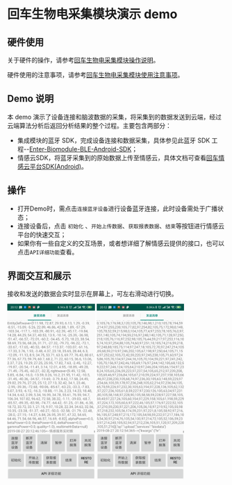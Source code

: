 # 回车生物电采集模块演示 demo

## 硬件使用
关于硬件的操作，请参考[回车生物电采集模块操作说明](https://docs.affectivecloud.com/📲蓝牙采集模块/回车生物电蓝牙采集模块操作说明.html)。

硬件使用的注意事项，请参考[回车生物电采集模块使用注意事项](https://docs.affectivecloud.com/📲蓝牙采集模块/回车蓝牙生物电采集模块使用注意事项.html)。

## Demo 说明

本 demo 演示了设备连接和脑波数据的采集，将采集到的数据发送到云端，经过云端算法分析后返回分析结果的整个过程。主要包含两部分：
* 集成模块的蓝牙 SDK，完成设备连接和数据采集，具体参见此蓝牙 SDK 工程--[Enter-Biomodule-BLE-Android-SDK](https://github.com/EnterTech/Enter-Biomodule-BLE-Android-SDK)；
* 情感云SDK，将蓝牙采集到的原始数据上传至情感云，具体文档可查看[回车情感云平台SDK(Android)](https://github.com/Entertech/Enter-Biomodule-Demo-Android/blob/master/doc/%E6%83%85%E6%84%9F%E4%BA%91%20Android%20SDK.md)。

## 操作
* 打开Demo时，需点击`连接蓝牙设备`进行设备蓝牙连接，此时设备需处于广播状态；
* 连接设备后，点击 `初始化` 、`开始上传数据`、`获取报表数据`、`结束`等按钮进行情感云平台的快速交互；
* 如果你有一些自定义的交互场景，或者想详细了解情感云提供的接口，也可以点击`API详细功能`查看。
## 界面交互和展示

接收和发送的数据会实时显示在屏幕上，可左右滑动进行切换。

<img src="https://github.com/EnterTech/Enter-Biomodule-Demo-Android/blob/master/doc/receive.png" width="40%">

<img src="https://github.com/EnterTech/Enter-Biomodule-Demo-Android/blob/master/doc/send.png" width="40%">
